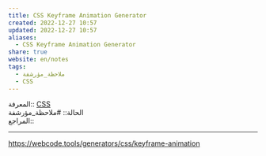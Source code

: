 ```yaml
---  
title: CSS Keyframe Animation Generator  
created: 2022-12-27 10:57  
updated: 2022-12-27 10:57  
aliases:  
  - CSS Keyframe Animation Generator  
share: true  
website: en/notes  
tags:  
  - ملاحظة_مؤرشفة  
  - CSS  
---  
```

  
  
  
المعرفة:: [CSS](CSS)  
الحالة:: #ملاحظة_مؤرشفة  
المراجع::  
  
---  
  
<https://webcode.tools/generators/css/keyframe-animation>  
